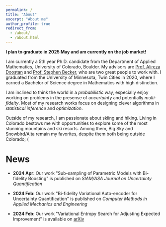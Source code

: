 ```yaml
---
permalink: /
title: "About"
excerpt: "About me"
author_profile: true
redirect_from: 
  - /about/
  - /about.html
---
```


**I plan to graduate in 2025 May and am currently on the job market!**

I am currently a 5th year Ph.D. candidate from the Department of Applied Mathematics, University of Colorado, Boulder.
My advisors are [Prof. Alireza Doostan](https://www.colorado.edu/aerospace/alireza-doostan) and [Prof. Stephen Becker](https://amath.colorado.edu/faculty/becker/), who are two great people to work with. 
I graduated from the University of Minnesota, Twin Cities in 2020, where I earned a Bachelor of Science degree in Mathematics with high distinction.

I am inclined to think the world in a *probabilistic* way, especially enjoy working on problems in the presense of *uncertainty* and potentially *multi-fideity*. Most of my research works focus on designing clever algorithms in *statistical inference* and *optimization*. 

Outside of my research, I am passionate about skiing and hiking. Living in Colorado bestows me with opportunities to explore some of the most stunning mountains and ski resorts. Among them, Big Sky and Snowbird/Alta remain my favorites, despite them both being outside Colorado; (

News
======

- **2024 Apr**: Our work "Sub-sampling of Parametric Models with Bi-fidelity Boosting" is published on *SIAM/ASA Journal on Uncertainty Quantification*

- **2024 Feb**: Our work "Bi-fidelity Variational Auto-encoder for Uncertainty Quantification" is published on *Computer Methods in Applied Mechanics and Engineering*

- **2024 Feb**: Our work "Variational Entropy Search for Adjusting Expected Improvement" is available on [arXiv](https://arxiv.org/abs/2402.11345)
